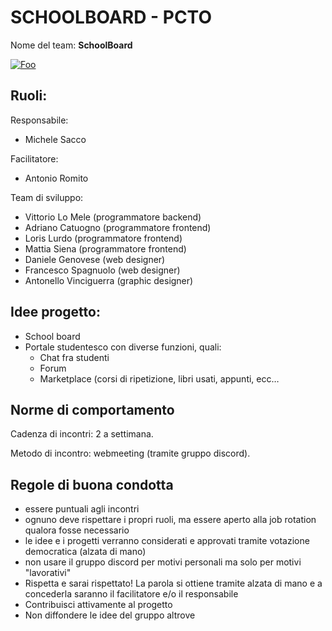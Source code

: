# SCHOOLBOARD - PCTO

Nome del team: **SchoolBoard** 

[![Foo](https://img.shields.io/badge/Kanban-schoolboard%2Fprojects%2F1-green)](https://github.com/isdimaggio/schoolboard/projects/1)

## Ruoli:
Responsabile:
- Michele Sacco  

Facilitatore:
- Antonio Romito   

Team di sviluppo:
- Vittorio Lo Mele (programmatore backend)
- Adriano Catuogno (programmatore frontend)
- Loris Lurdo (programmatore frontend)
- Mattia Siena (programmatore frontend)
- Daniele Genovese (web designer)
- Francesco Spagnuolo (web designer)
- Antonello Vinciguerra (graphic designer)

## Idee progetto:
- School board
- Portale studentesco con diverse funzioni, quali:
  - Chat fra studenti
  - Forum
  - Marketplace (corsi di ripetizione, libri usati, appunti, ecc…
## Norme di comportamento 
Cadenza di incontri: 2 a settimana.

Metodo di incontro: webmeeting (tramite gruppo discord).

## Regole di buona condotta
- essere puntuali agli incontri
- ognuno deve rispettare i propri ruoli, ma essere aperto alla job rotation
qualora fosse necessario
- le idee e i progetti verranno considerati e approvati tramite votazione
democratica (alzata di mano)
- non usare il gruppo discord per motivi personali ma solo per motivi
"lavorativi"
- Rispetta e sarai rispettato!
La parola si ottiene tramite alzata di mano e a concederla saranno il
facilitatore e/o il responsabile
- Contribuisci attivamente al progetto
- Non diffondere le idee del gruppo altrove
